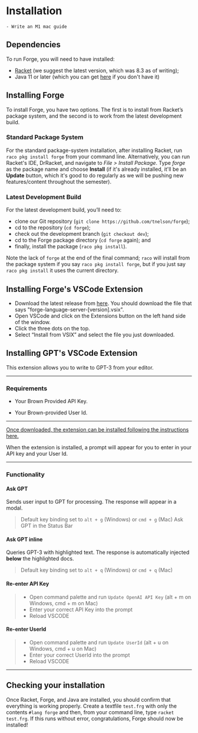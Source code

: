 # Installation

```admonish danger title="TODO"
- Write an M1 mac guide
```

## Dependencies

To run Forge, you will need to have installed:

- [Racket](https://download.racket-lang.org/all-versions.html) (we suggest the latest version, which was 8.3 as of writing);
- Java 11 or later (which you can get [here](https://www.oracle.com/java/technologies/javase-downloads.html) if you don't have it)

## Installing Forge

To install Forge, you have two options. The first is to install from Racket’s package system, and the second is to work from the latest development build.

### Standard Package System

For the standard package-system installation, after installing Racket, run `raco pkg install forge` from your command line. Alternatively, you can run Racket's IDE, DrRacket, and navigate to _File > Install Package_. Type _forge_ as the package name and choose **Install** (if it's already installed, it'll be an **Update** button, which it's good to do regularly as we will be pushing new features/content throughout the semester).

### Latest Development Build

For the latest development build, you’ll need to:

- clone our Git repository (`git clone https://github.com/tnelson/forge`);
- cd to the repository (`cd forge`);
- check out the development branch (`git checkout dev`);
- cd to the Forge package directory (`cd forge` again); and
- finally, install the package (`raco pkg install`).

Note the lack of `forge` at the end of the final command; `raco` will install from the package system if you say `raco pkg install forge`, but if you just say `raco pkg install` it uses the current directory.

## Installing Forge's VSCode Extension

- Download the latest release from [here](https://github.com/csci1710/forge-language-extension-vscode/releases/). You should download the file that says "forge-language-server-\[version].vsix".
- Open VSCode and click on the Extensions button on the left hand side of the window.
- Click the three dots on the top.
- Select “Install from VSIX” and select the file you just downloaded.

## Installing GPT's VSCode Extension

This extension allows you to write to GPT-3 from your editor. 

---
### Requirements


- Your Brown Provided API Key.

- Your Brown-provided User Id.

--- 

[Once downloaded, the extension can be installed following the instructions here.](https://code.visualstudio.com/docs/editor/extension-marketplace#_install-from-a-vsix)

When the extension is installed, a prompt will appear for you to enter in your API key and your User Id.

---


### Functionality
#### Ask GPT
Sends user input to GPT for processing. The response will appear in a modal.

> Default key binding set to `alt + g` (Windows) or `cmd + g` (Mac)
> Ask GPT in the Status Bar

#### Ask GPT inline
Queries GPT-3 with highlighted text. The response is automatically injected **below** the highlighted docs.

> Default key binding set to `alt + q` (Windows) or `cmd + q` (Mac)


#### Re-enter API Key

> - Open command palette and run `Update OpenAI API Key` (alt + m on Windows, cmd + m on Mac)
> - Enter your correct API Key into the prompt 
> - Reload VSCODE

#### Re-enter UserId

> - Open command palette and run `Update UserId` (alt + u on Windows, cmd + u on Mac)
> - Enter your correct UserId into the prompt 
> - Reload VSCODE
---


## Checking your installation

Once Racket, Forge, and Java are installed, you should confirm that everything is working properly. Create a textfile `test.frg` with only the contents `#lang forge` and then, from your command line, type `racket test.frg`. If this runs without error, congratulations, Forge should now be installed!
